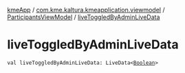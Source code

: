 [kmeApp](../../index.md) / [com.kme.kaltura.kmeapplication.viewmodel](../index.md) / [ParticipantsViewModel](index.md) / [liveToggledByAdminLiveData](./live-toggled-by-admin-live-data.md)

# liveToggledByAdminLiveData

`val liveToggledByAdminLiveData: LiveData<`[`Boolean`](https://kotlinlang.org/api/latest/jvm/stdlib/kotlin/-boolean/index.html)`>`